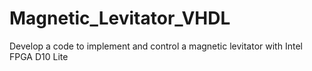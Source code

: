 # Magnetic_Levitator_VHDL
Develop a code to implement and control a magnetic levitator with Intel FPGA D10 Lite
